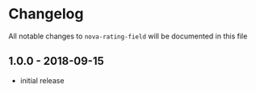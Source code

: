 # Changelog

All notable changes to `nova-rating-field` will be documented in this file

## 1.0.0 - 2018-09-15

- initial release
